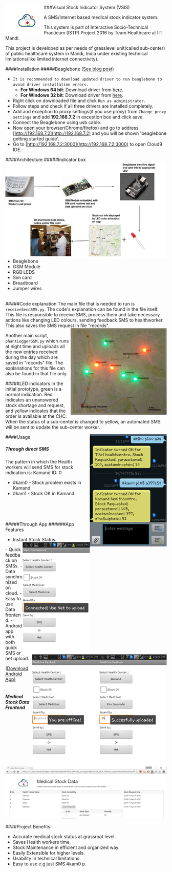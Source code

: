 ###Visual Stock Indicator System (VSIS) <img src="/frontend/finallogo.png" align="left" height="90" width="120" >


A  SMS/Internet based medical stock indicator system. 

This system is part of Interactive Socio-Technical Practicum (ISTP) Project 2016 by Team Healthcare at IIT Mandi.

This project is developed as per needs of grasslevel unit(called sub-center) of public healthcare system in Mandi, India under existing technical limitations(like limited internet connectivity). 

####Installation
#####Beaglebone ([See blog post](http://namangt68.github.io/beaglebone/2016/05/08/beaglebone-windows-10-install.html))
- `It is recommended to download updated driver to run beaglebone to avoid driver installation errors.`
  *  **For Windows 64 bit**: Download driver from [here](https://github.com/jadonk/beaglebone-getting-started/raw/master/Drivers/Windows/BONE_D64.exe).
  *  **For Windows 32 bit**: Download driver from [here](https://github.com/jadonk/beaglebone-getting-started/raw/master/Drivers/Windows/BONE_DRV.exe).
- Right click on downloaded file and click `Run as administrator`.
- Follow steps and check if all three drivers are installed completely.
- Add and exception to proxy settings(if you use proxy) from `Change proxy settings` and add **192.168.7.2** in exception box and click save.
- Connect the Beaglebone using usb cable.
- Now open your browser(Chrome/firefox) and go to address [http://192.168.7.2](http://192.168.7.2) and you will be shown 'beaglebone getting started guide'. 
- Go to [http://192.168.7.2:3000](http://192.168.7.2:3000) to open Cloud9 IDE.

####Architecture  <img src="/images/working.jpg" align="right" alt="working" height="300">
#####Indicator box
- Beaglebone
- GSM Module
- RGB LEDS
- Sim card
- Breadboard
- Jumper wires
<br><br>

#####Code explanation
The main file that is needed to run is `receiveSendSMS.py`. The code's explanation can be found in the file itself. This file is responsible to receive SMS, process them and take necessary actions like changing LED colours, sending feedback SMS to healthworker. This also saves the SMS request in file "records".<img src="/images/led.jpg" align="right"  alt="led" width="300" height="270">

Another main script, `phantLoggerGSM.py` which runs at night time and uploads all the new entries received during the day which are saved in "records" file. The explanations for this file can also be found in that file only.

#####LED indicators
In the initial prototype, green is a
normal indication. Red indicates an
unanswered stock shortage and
request, and yellow indicates that the
order is available at the CHC. When the
status of a sub-center is changed to
yellow, an automated SMS will be sent
to update the sub-center worker.

####Usage <img src="/images/sms.png" align="right" alt="sms" height="350">
##### Through direct SMS
The pattern in which the Health workers will send SMS for stock indication is:
Kamand ID: 0
- #kam0	-	Stock problem exists in Kamand
- #kam1	- 	Stock OK in Kamand
<br>
<br>
<br>

#####Through App 
######App Features 
<br>
- Instant Stock Status.<img src="/images/app_net.png" align="right" alt="app" height="350">
<img src="/images/app_upload.png" align="right" alt="app" height="350">
<img src="/images/app_sms.png" align="right" alt="app" height="350">
- Quick feedback on SMSs.
- Data synchronized on cloud.
- Easy to use Data frontend.
- Android app with both quick SMS or net upload.

([Download Android App)](https://github.com/namangt68/visual_stock_indicator_system/raw/master/AndroidApp/MedRestock.apk)
<br>
<br>

##### Medical Stock Data Frontend
<img src="/images/frontend.png" alt="frontend">

####Project Benefits

- Accurate medical stock status at grassroot level.
- Saves Health workers time.
- Stock Maintenance in efficient and organized way.
- Easily Extensible for higher levels.
- Usability in technical limitations.
- Easy to use e.g just SMS #kam0 p.
